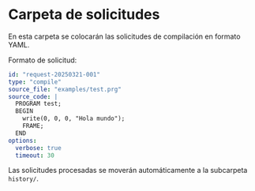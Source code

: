 # Carpeta de solicitudes

En esta carpeta se colocarán las solicitudes de compilación en formato YAML.

Formato de solicitud:

```yaml
id: "request-20250321-001"
type: "compile"
source_file: "examples/test.prg"
source_code: |
  PROGRAM test;
  BEGIN
    write(0, 0, 0, "Hola mundo");
    FRAME;
  END
options:
  verbose: true
  timeout: 30
```

Las solicitudes procesadas se moverán automáticamente a la subcarpeta `history/`.